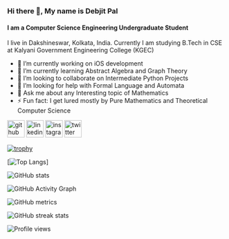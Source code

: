 ### Hi there 👋, My name is Debjit Pal
#### I am a Computer Science Engineering Undergraduate Student
I live in Dakshineswar, Kolkata, India.
Currently I am studying B.Tech in CSE at Kalyani Government Engineering College (KGEC)

- 🔭 I’m currently working on iOS development 
- 🌱 I’m currently learning Abstract Algebra and Graph Theory 
- 👯 I’m looking to collaborate on Intermediate Python Projects 
- 🤔 I’m looking for help with Formal Language and Automata 
- 💬 Ask me about any Interesting topic of Mathematics 
- ⚡ Fun fact: I get lured mostly by Pure Mathematics and Theoretical Computer Science 


[<img src='https://cdn.jsdelivr.net/npm/simple-icons@3.0.1/icons/github.svg' alt='github' height='40'>](https://github.com/debjitpal5040)  [<img src='https://cdn.jsdelivr.net/npm/simple-icons@3.0.1/icons/linkedin.svg' alt='linkedin' height='40'>](https://www.linkedin.com/in/debjit-pal-539214192/)  [<img src='https://cdn.jsdelivr.net/npm/simple-icons@3.0.1/icons/instagram.svg' alt='instagram' height='40'>](https://www.instagram.com/debjitpal5040/)  [<img src='https://cdn.jsdelivr.net/npm/simple-icons@3.0.1/icons/twitter.svg' alt='twitter' height='40'>](https://twitter.com/debjitpal5040)  

[![trophy](https://github-profile-trophy.vercel.app/?username=debjitpal5040)](https://github.com/ryo-ma/github-profile-trophy)

[![Top Langs](https://github-readme-stats.vercel.app/api/top-langs/?username=debjitpal5040&theme=radical&layout=compact)]

![GitHub stats](https://github-readme-stats.vercel.app/api?username=debjitpal5040&show_icons=true&theme=radical)  

![GitHub Activity Graph](https://activity-graph.herokuapp.com/graph?username=debjitpal5040)  

![GitHub metrics](https://metrics.lecoq.io/debjitpal5040)  

![GitHub streak stats](https://github-readme-streak-stats.herokuapp.com/?user=debjitpal5040&theme=radical)  

![Profile views](https://gpvc.arturio.dev/debjitpal5040)  
